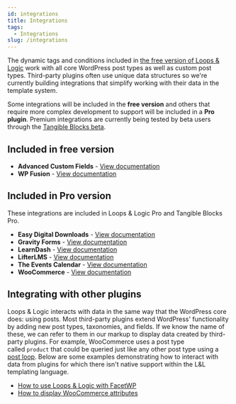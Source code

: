 ```yaml
---
id: integrations
title: Integrations
tags:
  - Integrations
slug: /integrations
---
```

The dynamic tags and conditions included in [the free version of Loops & Logic](https://wordpress.org/plugins/tangible-loops-and-logic/) work with all core WordPress post types as well as custom post types. Third-party plugins often use unique data structures so we're currently building integrations that simplify working with their data in the template system.

Some integrations will be included in the **free version** and others that require more complex development to support will be included in a **Pro plugin**. Premium integrations are currently being tested by beta users through the [Tangible Blocks beta](https://loopsandlogic.com/tangible-blocks/).

## Included in free version

- **Advanced Custom Fields** - [View documentation](/integrations/acf)
- **WP Fusion** - [View documentation](/integrations/wp-fusion)

## Included in Pro version

These integrations are included in Loops & Logic Pro and Tangible Blocks Pro.

- **Easy Digital Downloads** - [View documentation](/integrations/easy-digital-downloads/)
- **Gravity Forms** - [View documentation](/integrations/gravity-forms/)
- **LearnDash** - [View documentation](/integrations/learndash/)
- **LifterLMS** - [View documentation](/integrations/lifter/)
- **The Events Calendar** - [View documentation](/integrations/events-calendar/)
- **WooCommerce** - [View documentation](/integrations/woocommerce/)

## Integrating with other plugins

Loops & Logic interacts with data in the same way that the WordPress core does: using posts. Most third-party plugins extend WordPress' functionality by adding new post types, taxonomies, and fields. If we know the name of these, we can refer to them in our markup to display data created by third-party plugins. For example, WooCommerce uses a post type called `product` that could be queried just like any other post type using a [post loop](/dynamic-tags/loop/post). Below are some examples demonstrating how to interact with data from plugins for which there isn't native support within the L&L templating language.
- [How to use Loops & Logic with FacetWP](/how-to/facet-wp-loop-tag)  
- [How to display WooCommerce attributes](/how-to/woocommerce-attributes)
